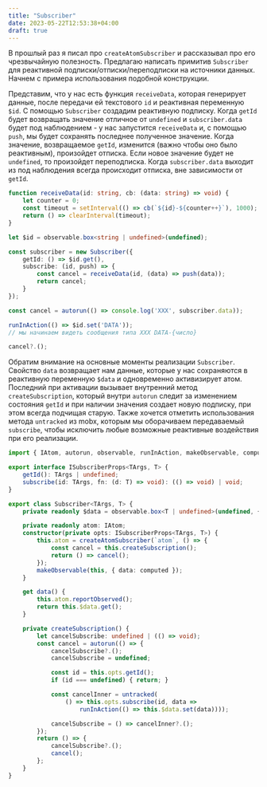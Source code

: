 ```yaml
---
title: "Subscriber"
date: 2023-05-22T12:53:38+04:00
draft: true
---
```


В прошлый раз я писал про `createAtomSubscriber` и рассказывал про его чрезвычайную полезность. Предлагаю написать  примитив `Subscriber` для реактивной подписки/отписки/переподписки на источники данных. Начнем с примера использования подобной конструкции.

Представим, что у нас есть функция `receiveData`, которая генерирует данные, после передачи ей текстового `id`  и  реактивная переменную `$id`. С помощью  `Subscriber` создадим реактивную подписку. Когда `getId` будет возвращать значение отличное от `undefined` и `subscriber.data` будет под наблюдением - у нас запустится `receiveData` и, с помощью `push`, мы будет сохранять последнее полученное значение.
Когда значение, возвращаемое  `getId`, изменится (важно чтобы оно было реактивным), произойдет отписка. Если новое значение будет не `undefined`, то произойдет переподписка.
Когда `subscriber.data` выходит из под наблюдения всегда происходит отписка, вне зависимости от `getId`.

```ts
function receiveData(id: string, cb: (data: string) => void) {
	let counter = 0;
	const timeout = setInterval(() => cb(`${id}-${counter++}`), 1000);
	return () => clearInterval(timeout);
}

let $id = observable.box<string | undefined>(undefined);

const subscriber = new Subscriber({
	getId: () => $id.get(),
	subscribe: (id, push) => {
		const cancel = receiveData(id, (data) => push(data));
		return cancel;
	}
});

const cancel = autorun(() => console.log('XXX', subscriber.data));

runInAction(() => $id.set('DATA'));
// мы начинаем видеть сообщения типа XXX DATA-{число}

cancel?.();
```

Обратим внимание на основные моменты реализации `Subscriber`. Свойство `data` возвращает нам данные, которые у нас сохраняются в реактивную переменную `$data` и одновременно активизирует атом. Последний при активации вызывает внутренний метод `createSubscription`, который внутри `autorun` следит за изменением состояния `getId` и при наличии значения создает новую подписку, при этом всегда подчищая старую. Также хочется отметить использования метода `untracked`  из mobx, которым мы оборачиваем передаваемый `subscribe`, чтобы исключить любые возможные реактивные воздействия при его реализации.

```ts
import { IAtom, autorun, observable, runInAction, makeObservable, computed, untracked } from 'mobx';

export interface ISubscriberProps<TArgs, T> {
	getId(): TArgs | undefined;
	subscribe(id: TArgs, fn: (d: T) => void): (() => void) | void;
}

export class Subscriber<TArgs, T> {
	private readonly $data = observable.box<T | undefined>(undefined, { deep: false });

	private readonly atom: IAtom;
	constructor(private opts: ISubscriberProps<TArgs, T>) {
		this.atom = createAtomSubscriber(`atom`, () => {
			const cancel = this.createSubscription();
			return () => cancel();
		});
		makeObservable(this, { data: computed });
	}

	get data() {
		this.atom.reportObserved();
		return this.$data.get();
	}

	private createSubscription() {
		let cancelSubscribe: undefined | (() => void);
		const cancel = autorun(() => {
			cancelSubscribe?.();
			cancelSubscribe = undefined;

			const id = this.opts.getId();
			if (id === undefined) { return; }

			const cancelInner = untracked(
				() => this.opts.subscribe(id, data =>
					runInAction(() => this.$data.set(data))));

			cancelSubscribe = () => cancelInner?.();
		});
		return () => {
			cancelSubscribe?.();
			cancel();
		};
	}
}
```
